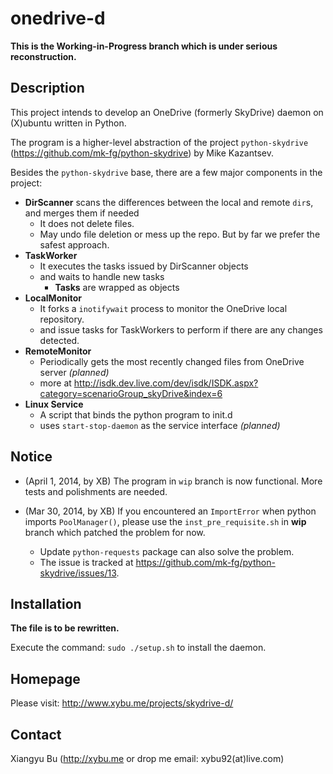 onedrive-d
==================

**This is the Working-in-Progress branch which is under serious reconstruction.**

Description
-----------
This project intends to develop an OneDrive (formerly SkyDrive) daemon on (X)ubuntu written in Python.

The program is a higher-level abstraction of the project `python-skydrive` (https://github.com/mk-fg/python-skydrive) by Mike Kazantsev.

Besides the `python-skydrive` base, there are a few major components in the project:

 * **DirScanner** scans the differences between the local and remote `dir`s, and merges them if needed
 	 * It does not delete files.
 	 * May undo file deletion or mess up the repo. But by far we prefer the safest approach.
 * **TaskWorker**
 	 * It executes the tasks issued by DirScanner objects
 	 * and waits to handle new tasks
 	 	 * **Tasks** are wrapped as objects
 * **LocalMonitor**
 	 * It forks a `inotifywait` process to monitor the OneDrive local repository.
 	 * and issue tasks for TaskWorkers to perform if there are any changes detected.
 * **RemoteMonitor**
 	 * Periodically gets the most recently changed files from OneDrive server _(planned)_
 	 * more at http://isdk.dev.live.com/dev/isdk/ISDK.aspx?category=scenarioGroup_skyDrive&index=6
 * **Linux Service**
 	 * A script that binds the python program to init.d
 	 * uses `start-stop-daemon` as the service interface _(planned)_

Notice
--------

* (April 1, 2014, by XB) The program in `wip` branch is now functional. More tests and polishments are needed.

* (Mar 30, 2014, by XB) If you encountered an `ImportError` when python imports `PoolManager()`, please use the `inst_pre_requisite.sh` in **wip** branch which patched the problem for now.
	 * Update `python-requests` package can also solve the problem.
	 * The issue is tracked at https://github.com/mk-fg/python-skydrive/issues/13.

Installation
--------------
__The file is to be rewritten.__

Execute the command: `sudo ./setup.sh` to install the daemon.

Homepage
-----------
Please visit: http://www.xybu.me/projects/skydrive-d/


Contact
--------
Xiangyu Bu (http://xybu.me or drop me email: xybu92(at)live.com)
